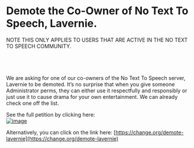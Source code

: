 # Demote the Co-Owner of No Text To Speech, Lavernie.
NOTE THIS ONLY APPLIES TO USERS THAT ARE ACTIVE IN THE NO TEXT TO SPEECH COMMUNITY.
###### ‎ 
We are asking for one of our co-owners of the No Text To Speech server, Lavernie to be demoted. It’s no surprise that when you give someone Administrator perms, they can either use it respectfully and responsibly or just use it to cause drama for your own entertainment. We can already check one off the list.

See the full petition by clicking here: \
[![image](https://github.com/user-attachments/assets/4a78a518-7858-4a38-a840-765bbc97d3d6)](https://change.org/demote-lavernie)

Alternatively, you can click on the link here: [https://change.org/demote-lavernie](https://change.org/demote-lavernie)
